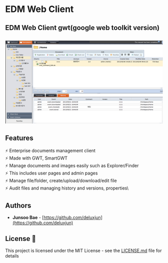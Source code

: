 # EDM Web Client

## EDM Web Client gwt(google web toolkit version)

<h2 align="center">
  <img src="https://github.com/deluxjun/xedmgui-gwt/blob/main/edmgui-gwt-page1.png" alt="EDM Frontend" />
  <br>
</h2>

## Features

⚡️ Enterprise documents management client\
⚡️ Made with GWT, SmartGWT\
⚡️ Manage documents and images easily such as Explorer/Finder\
⚡️ This includes user pages and admin pages\
⚡️ Manage file/folder, create/upload/download/edit file\
⚡️ Audit files and managing history and versions, properties\


## Authors

- **Junsoo Bae** - [https://github.com/deluxjun](https://github.com/deluxjun)

## License 📄

This project is licensed under the MIT License - see the [LICENSE.md](LICENSE.md) file for details